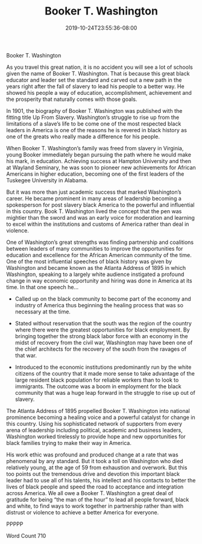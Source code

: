 ﻿---
title: "Booker T. Washington"
date: 2019-10-24T23:55:36-08:00
description: "txt Tips for Web Success"
featured_image: "/images/txt.jpg"
tags: ["txt"]
---

Booker T. Washington

As you travel this great nation, it is no accident you will see a lot of schools given the name of Booker T. Washington.  That is because this great black educator and leader set the standard and carved out a new path in the years right after the fall of slavery to lead his people to a better way.  He showed his people a way of education, accomplishment, achievement and the prosperity that naturally comes with those goals.

In 1901, the biography of Booker T. Washington was published with the fitting title Up From Slavery.  Washington’s struggle to rise up from the limitations of a slave’s life to be come one of the most respected black leaders in America is one of the reasons he is revered in black history as one of the greats who really made a difference for his people.

When Booker T. Washington’s family was freed from slavery in Virginia, young Booker immediately began pursuing the path where he would make his mark, in education.  Achieving success at Hampton University and then at Wayland Seminary, he was soon to pioneer new achievements for African Americans in higher education, becoming one of the first leaders of the Tuskegee University in Alabama.  

But it was more than just academic success that marked Washington’s career.  He became prominent in many areas of leadership becoming a spokesperson for post slavery black America to the powerful and influential in this country.  Book T. Washington lived the concept that the pen was mightier than the sword and was an early voice for moderation and learning to excel within the institutions and customs of America rather than deal in violence.

One of Washington’s great strengths was finding partnership and coalitions between leaders of many communities to improve the opportunities for education and excellence for the African American community of the time.  One of the most influential speeches of black history was given by Washington and became known as the Atlanta Address of 1895 in which Washington, speaking to a largely white audience instigated a profound change in way economic opportunity and hiring was done in America at its time.  In that one speech he…

*	Called up on the black community to become part of the economy and industry of America thus beginning the healing process that was so necessary at the time.

*	Stated without reservation that the south was the region of the country where there were the greatest opportunities for black employment.  By bringing together the strong black labor force with an economy in the midst of recovery from the civil war, Washington may have been one of the chief architects for the recovery of the south from the ravages of that war.

*	Introduced to the economic institutions predominantly run by the white citizens of the country that it made more sense to take advantage of the large resident black population for reliable workers than to look to immigrants.  The outcome was a boom in employment for the black community that was a huge leap forward in the struggle to rise up out of slavery.

The Atlanta Address of 1895 propelled Booker T. Washington into national prominence becoming a healing voice and a powerful catalyst for change in this country.  Using his sophisticated network of supporters from every arena of leadership including political, academic and business leaders, Washington worked tirelessly to provide hope and new opportunities for black families trying to make their way in America.

His work ethic was profound and produced change at a rate that was phenomenal by any standard.  But it took a toll on Washington who died relatively young, at the age of 59 from exhaustion and overwork.  But this too points out the tremendous drive and devotion this important black leader had to use all of his talents, his intellect and his contacts to better the lives of black people and speed the road to acceptance and integration across America.  We all owe a Booker T. Washington a great deal of gratitude for being “the man of the hour” to lead all people forward, black and white, to find ways to work together in partnership rather than with distrust or violence to achieve a better America for everyone.

PPPPP 

Word Count 710

